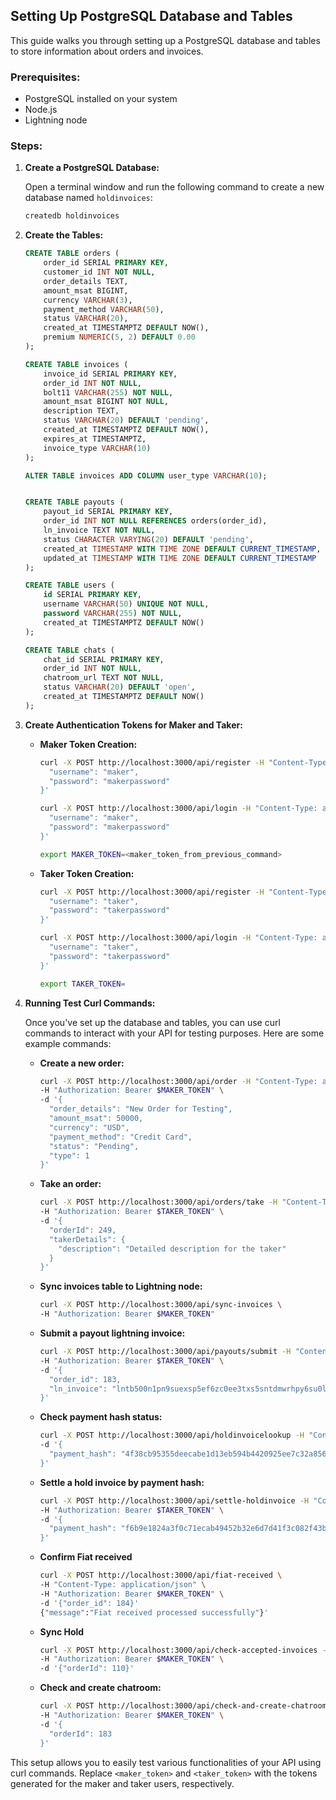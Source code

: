 ## Setting Up PostgreSQL Database and Tables

This guide walks you through setting up a PostgreSQL database and tables to store information about orders and invoices.

### Prerequisites:

- PostgreSQL installed on your system
- Node.js
- Lightning node

### Steps:

1. **Create a PostgreSQL Database:**

    Open a terminal window and run the following command to create a new database named `holdinvoices`:

    ```bash
    createdb holdinvoices
    ```

2. **Create the Tables:**

    ```sql
    CREATE TABLE orders (
        order_id SERIAL PRIMARY KEY,
        customer_id INT NOT NULL,
        order_details TEXT,
        amount_msat BIGINT,
        currency VARCHAR(3),
        payment_method VARCHAR(50),
        status VARCHAR(20),
        created_at TIMESTAMPTZ DEFAULT NOW(),
        premium NUMERIC(5, 2) DEFAULT 0.00
    );

    CREATE TABLE invoices (
        invoice_id SERIAL PRIMARY KEY,
        order_id INT NOT NULL,
        bolt11 VARCHAR(255) NOT NULL,
        amount_msat BIGINT NOT NULL,
        description TEXT,
        status VARCHAR(20) DEFAULT 'pending',
        created_at TIMESTAMPTZ DEFAULT NOW(),
        expires_at TIMESTAMPTZ,
        invoice_type VARCHAR(10)
    );

    ALTER TABLE invoices ADD COLUMN user_type VARCHAR(10);


    CREATE TABLE payouts (
        payout_id SERIAL PRIMARY KEY,
        order_id INT NOT NULL REFERENCES orders(order_id),
        ln_invoice TEXT NOT NULL,
        status CHARACTER VARYING(20) DEFAULT 'pending',
        created_at TIMESTAMP WITH TIME ZONE DEFAULT CURRENT_TIMESTAMP,
        updated_at TIMESTAMP WITH TIME ZONE DEFAULT CURRENT_TIMESTAMP
    );

    CREATE TABLE users (
        id SERIAL PRIMARY KEY,
        username VARCHAR(50) UNIQUE NOT NULL,
        password VARCHAR(255) NOT NULL,
        created_at TIMESTAMPTZ DEFAULT NOW()
    );

    CREATE TABLE chats (
        chat_id SERIAL PRIMARY KEY,
        order_id INT NOT NULL,
        chatroom_url TEXT NOT NULL,
        status VARCHAR(20) DEFAULT 'open',
        created_at TIMESTAMPTZ DEFAULT NOW()
    );
    ```

3. **Create Authentication Tokens for Maker and Taker:**

    - **Maker Token Creation:**
    
      ```bash
      curl -X POST http://localhost:3000/api/register -H "Content-Type: application/json" -d '{
        "username": "maker",
        "password": "makerpassword"
      }'
      ```
    
      ```bash
      curl -X POST http://localhost:3000/api/login -H "Content-Type: application/json" -d '{
        "username": "maker",
        "password": "makerpassword"
      }'
      ```
      
      ```bash
      export MAKER_TOKEN=<maker_token_from_previous_command>
      ```
    
    - **Taker Token Creation:**
    
      ```bash
      curl -X POST http://localhost:3000/api/register -H "Content-Type: application/json" -d '{
        "username": "taker",
        "password": "takerpassword"
      }'
      ```
    
      ```bash
      curl -X POST http://localhost:3000/api/login -H "Content-Type: application/json" -d '{
        "username": "taker",
        "password": "takerpassword"
      }'
      ```
      
      ```bash
      export TAKER_TOKEN=
      ```

4. **Running Test Curl Commands:**

    Once you've set up the database and tables, you can use curl commands to interact with your API for testing purposes. Here are some example commands:

    - **Create a new order:**
    
      ```bash
      curl -X POST http://localhost:3000/api/order -H "Content-Type: application/json" \
      -H "Authorization: Bearer $MAKER_TOKEN" \
      -d '{
        "order_details": "New Order for Testing",
        "amount_msat": 50000,
        "currency": "USD",
        "payment_method": "Credit Card",
        "status": "Pending",
        "type": 1
      }'
      ```
    
    - **Take an order:**
    
      ```bash
      curl -X POST http://localhost:3000/api/orders/take -H "Content-Type: application/json" \
      -H "Authorization: Bearer $TAKER_TOKEN" \
      -d '{
        "orderId": 249,
        "takerDetails": {
          "description": "Detailed description for the taker"
        }
      }'
      ```

    - **Sync invoices table to Lightning node:**
    
      ```bash
      curl -X POST http://localhost:3000/api/sync-invoices \
      -H "Authorization: Bearer $MAKER_TOKEN"
      ```

    - **Submit a payout lightning invoice:**
    
      ```bash
      curl -X POST http://localhost:3000/api/payouts/submit -H "Content-Type: application/json" \
      -H "Authorization: Bearer $TAKER_TOKEN" \
      -d '{
        "order_id": 183,
        "ln_invoice": "lntb500n1pn9suexsp5ef6zc0ee3txs5sntdmwrhpy6su0lj3q37x34y9r8mulkeeljml7qpp5z0r9c2amcpuwkdspd9nh3tmk9svslx99c5u3k8l2j7548yu45ursdqddaexgetjxyurxxqyjw5qcqp2rzjqgtm5k28l67ntm5jffy8kzv794mfkj3ak44e4pfzn9xyc5fjken6c2hjdqqq0vcqqqqqqqqpqqqqqzsqqc9qxpqysgq8r3phkr780mataj44tkzv72gnj4cak2gyyex05p9fg4874xh5njscwuvpnywmfgrgz6tu72mkhqq7ltld2hpjkthky5h7sq8aw9wvfgqqztvpl"
      }'
      ```

    - **Check payment hash status:**
    
      ```bash
      curl -X POST http://localhost:3000/api/holdinvoicelookup -H "Content-Type: application/json" \
      -d '{
        "payment_hash": "4f38cb95355deecabe1d13eb594b4420925ee7c32a8565ab8615a07745bdfca6"
      }'
      ```

    - **Settle a hold invoice by payment hash:**
    
      ```bash
      curl -X POST http://localhost:3000/api/settle-holdinvoice -H "Content-Type: application/json" \
      -H "Authorization: Bearer $TAKER_TOKEN" \
      -d '{
        "payment_hash": "f6b9e1824a3f0c71ecab49452b32e6d7d41f3c082f43b6e1e413cd159a341fe9"
      }'
      ```

    - **Confirm Fiat received**
    
      ```bash
      curl -X POST http://localhost:3000/api/fiat-received \
      -H "Content-Type: application/json" \
      -H "Authorization: Bearer $MAKER_TOKEN" \
      -d '{"order_id": 184}'
      {"message":"Fiat received processed successfully"}'
      ```

    - **Sync Hold**
    
      ```bash
      curl -X POST http://localhost:3000/api/check-accepted-invoices -H "Content-Type: application/json" \
      -H "Authorization: Bearer $MAKER_TOKEN" \
      -d '{"orderId": 110}'
      ```

    - **Check and create chatroom:**
    
      ```bash
      curl -X POST http://localhost:3000/api/check-and-create-chatroom -H "Content-Type: application/json" \
      -H "Authorization: Bearer $MAKER_TOKEN" \
      -d '{
        "orderId": 183
      }'
      ```

This setup allows you to easily test various functionalities of your API using curl commands. Replace `<maker_token>` and `<taker_token>` with the tokens generated for the maker and taker users, respectively.
